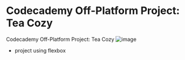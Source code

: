 # Codecademy Off-Platform Project: Tea Cozy
Codecademy Off-Platform Project: Tea Cozy
![image](https://user-images.githubusercontent.com/47560232/193742859-b85476f9-e636-48eb-b2df-c9b15faa1eba.png)

- project using flexbox

